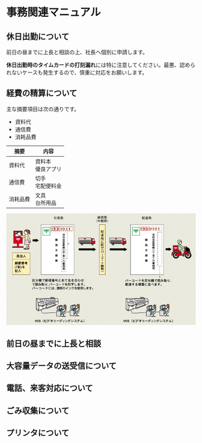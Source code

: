 # 事務関連マニュアル
## 休日出勤について
前日の昼までに上長と相談の上、社長へ個別に申請します。

**休日出勤時のタイムカードの打刻漏れ**には特に注意してください。最悪、認められないケースも発生するので、慎重に対応をお願いします。

## 経費の精算について
主な摘要項目は次の通りです。
- 資料代
- 通信費
- 消耗品費

|摘要|内容
|--|--
|資料代|資料本<br>優良アプリ
|通信費|切手<br>宅配便料金
|消耗品費|文具<br>台所用品

![切手代](img/郵便画像.gif)
## 前日の昼までに上長と相談
## 大容量データの送受信について
## 電話、来客対応について
## ごみ収集について
## プリンタについて
